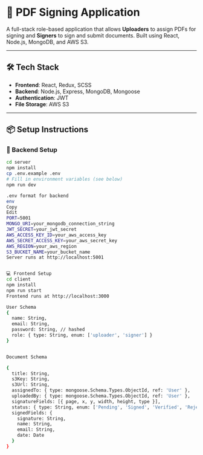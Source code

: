 # 📄 PDF Signing Application

A full-stack role-based application that allows **Uploaders** to assign PDFs for signing and **Signers** to sign and submit documents. Built using React, Node.js, MongoDB, and AWS S3.

---

## 🛠️ Tech Stack

- **Frontend**: React, Redux, SCSS
- **Backend**: Node.js, Express, MongoDB, Mongoose
- **Authentication**: JWT
- **File Storage**: AWS S3

---

## 📦 Setup Instructions

### 🔧 Backend Setup

```bash
cd server
npm install
cp .env.example .env
# Fill in environment variables (see below)
npm run dev

.env format for backend
env
Copy
Edit
PORT=5001
MONGO_URI=your_mongodb_connection_string
JWT_SECRET=your_jwt_secret
AWS_ACCESS_KEY_ID=your_aws_access_key
AWS_SECRET_ACCESS_KEY=your_aws_secret_key
AWS_REGION=your_aws_region
S3_BUCKET_NAME=your_bucket_name
Server runs at http://localhost:5001


💻 Frontend Setup
cd client
npm install
npm run start
Frontend runs at http://localhost:3000

User Schema
{
  name: String,
  email: String,
  password: String, // hashed
  role: { type: String, enum: ['uploader', 'signer'] }
}


Document Schema

{
  title: String,
  s3Key: String,
  s3Url: String,
  assignedTo: { type: mongoose.Schema.Types.ObjectId, ref: 'User' },
  uploadedBy: { type: mongoose.Schema.Types.ObjectId, ref: 'User' },
  signatureFields: [{ page, x, y, width, height, type }],
  status: { type: String, enum: ['Pending', 'Signed', 'Verified', 'Rejected'], default: 'Pending' },
  signedFields: {
    signature: String,
    name: String,
    email: String,
    date: Date
  }
}
